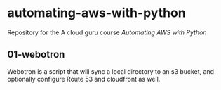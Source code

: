 # automating-aws-with-python
Repository for the A cloud guru course *Automating AWS with Python*

## 01-webotron
Webotron is a script that will sync a local directory to an s3 bucket, and optionally configure Route 53 and cloudfront as well.
